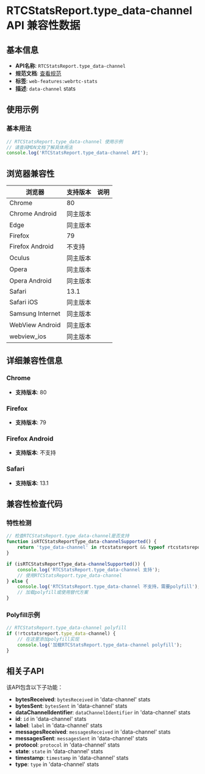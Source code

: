 # RTCStatsReport.type_data-channel API 兼容性数据

## 基本信息

- **API名称**: `RTCStatsReport.type_data-channel`
- **规范文档**: [查看规范](https://w3c.github.io/webrtc-stats/#dom-rtcstatstype-data-channel)
- **标签**: `web-features:webrtc-stats`
- **描述**: `data-channel` stats

## 使用示例

### 基本用法

```javascript
// RTCStatsReport.type_data-channel 使用示例
// 请查阅MDN文档了解具体用法
console.log('RTCStatsReport.type_data-channel API');
```

## 浏览器兼容性

| 浏览器 | 支持版本 | 说明 |
|--------|----------|------|
| Chrome | 80 |  |
| Chrome Android | 同主版本 |  |
| Edge | 同主版本 |  |
| Firefox | 79 |  |
| Firefox Android | 不支持 |  |
| Oculus | 同主版本 |  |
| Opera | 同主版本 |  |
| Opera Android | 同主版本 |  |
| Safari | 13.1 |  |
| Safari iOS | 同主版本 |  |
| Samsung Internet | 同主版本 |  |
| WebView Android | 同主版本 |  |
| webview_ios | 同主版本 |  |

## 详细兼容性信息

### Chrome

- **支持版本**: 80

### Firefox

- **支持版本**: 79

### Firefox Android

- **支持版本**: 不支持

### Safari

- **支持版本**: 13.1

## 兼容性检查代码

### 特性检测

```javascript
// 检查RTCStatsReport.type_data-channel是否支持
function isRTCStatsReportType_data-channelSupported() {
    return 'type_data-channel' in rtcstatsreport && typeof rtcstatsreport.type_data-channel === 'function';
}

if (isRTCStatsReportType_data-channelSupported()) {
    console.log('RTCStatsReport.type_data-channel 支持');
    // 使用RTCStatsReport.type_data-channel
} else {
    console.log('RTCStatsReport.type_data-channel 不支持，需要polyfill');
    // 加载polyfill或使用替代方案
}
```

### Polyfill示例

```javascript
// RTCStatsReport.type_data-channel polyfill
if (!rtcstatsreport.type_data-channel) {
    // 在这里添加polyfill实现
    console.log('加载RTCStatsReport.type_data-channel polyfill');
}
```

## 相关子API

该API包含以下子功能：

- **bytesReceived**: `bytesReceived` in 'data-channel' stats
- **bytesSent**: `bytesSent` in 'data-channel' stats
- **dataChannelIdentifier**: `dataChannelIdentifier` in 'data-channel' stats
- **id**: `id` in 'data-channel' stats
- **label**: `label` in 'data-channel' stats
- **messagesReceived**: `messagesReceived` in 'data-channel' stats
- **messagesSent**: `messagesSent` in 'data-channel' stats
- **protocol**: `protocol` in 'data-channel' stats
- **state**: `state` in 'data-channel' stats
- **timestamp**: `timestamp` in 'data-channel' stats
- **type**: `type` in 'data-channel' stats

